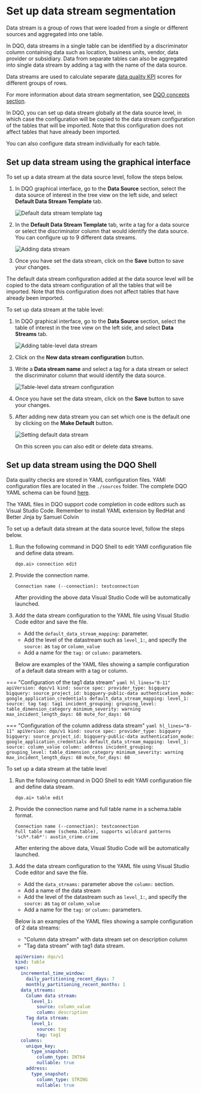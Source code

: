 # Set up data stream segmentation

Data stream is a group of rows that were loaded from a single or different sources and aggregated into one table. 

In  DQO, data streams in a single table can be identified by a discriminator column containing data such as location, business units,
vendor, data provider or subsidiary. Data from separate tables can also be aggregated into single data stream by adding a tag with the name
of the data source.

Data streams are used to calculate separate [data quality KPI](../../dqo-concepts/data-quality-kpis/data-quality-kpis.md) scores for
different groups of rows. 

For more information about data stream segmentation, see [DQO concepts section](../../dqo-concepts/data-stream-segmentation/data-stream-segmentation.md).

In DQO, you can set up data stream globally at the data source level, in which case the configuration will be copied to the data stream
configuration of the tables that will be imported. Note that this configuration does not affect tables that have already been imported.

You can also configure data stream individually for each table. 


## Set up data stream using the graphical interface

To set up a data stream at the data source level, follow the steps below.

1. In DQO graphical interface, go to the **Data Source** section, select the data source of interest in the tree view on the left
    side, and select **Default Data Stream Template** tab.

    ![Default data stream template tag](https://dqo.ai/docs/images/working-with-dqo/set-up-data-stream/default-data-stream-template.jpg)

2. In the **Default Data Stream Template** tab, write a tag for a data source or select the discriminator column that would
    identify the data source. You can configure up to 9 different data streams.

   ![Adding data stream](https://dqo.ai/docs/images/working-with-dqo/set-up-data-stream/adding-data-stream.jpg)

3. Once you have set the data stream, click on the **Save** button to save your changes.

The default data stream configuration added at the data source level will be copied to the data stream configuration of all the 
tables that will be imported. Note that this configuration does not affect tables that have already been imported.

To set up data stream at the table level:

1.  In DQO graphical interface, go to the **Data Source** section, select the table of interest in the tree view on the left
    side, and select **Data Streams** tab.

    ![Adding table-level data stream](https://dqo.ai/docs/images/working-with-dqo/set-up-data-stream/adding-table-level-data-stream.jpg)

2. Click on the **New data stream configuration** button.

3. Write a **Data stream name** and select a tag for a data stream or select the discriminator column that would identify the data source.

   ![Table-level data stream configuration](https://dqo.ai/docs/images/working-with-dqo/set-up-data-stream/table-level-data-stream-configuration.jpg)

4. Once you have set the data stream, click on the **Save** button to save your changes.

5. After adding new data stream you can set which one is the default one by clicking on the **Make Default** button.

    ![Setting default data stream](https://dqo.ai/docs/images/working-with-dqo/set-up-data-stream/setting-default-data-stream.jpg)
    
    On this screen you can also edit or delete data streams. 

## Set up data stream using the DQO Shell

Data quality checks are stored in YAML configuration files. YAMl configuration files are located in the `./sources` folder.
The complete DQO YAML schema can be found [here](https://cloud.dqo.ai/dqo-yaml-schema/TableYaml-schema.json).

The YAML files in DQO support code completion in code editors such as Visual Studio Code. Remember to install YAML
extension by RedHat and Better Jinja by Samuel Colvin

To set up a default data stream at the data source level, follow the steps below.

1. Run the following command in DQO Shell to edit YAMl configuration file and define data stream.

    ```
    dqo.ai> connection edit
    ```

2. Provide the connection name.

    ```
    Connection name (--connection): testconnection
    ```
   
    After providing the above data Visual Studio Code will be automatically launched.

3. Add the data stream configuration to the YAML file using Visual Studio Code editor and save the file.

    - Add the `default_data_stream_mapping:` parameter. 
    - Add the level of the datastream such as `level_1:`, and specify the `source:` as `tag` or `column_value`
    - Add a name for the `tag:` or `column:` parameters. 

    Below are examples of the YAML files showing a sample configuration of a default data stream with a tag or column. 

=== "Configuration of the tag1 data stream"
    ```yaml hl_lines="8-11"
    apiVersion: dqo/v1
    kind: source
    spec:
      provider_type: bigquery
      bigquery:
        source_project_id: bigquery-public-data
        authentication_mode: google_application_credentials
      default_data_stream_mapping:
        level_1:
          source: tag
          tag: tag1
      incident_grouping:
        grouping_level: table_dimension_category
        minimum_severity: warning
        max_incident_length_days: 60
        mute_for_days: 60
    ```

=== "Configuration of the column address data stream"
    ```yaml hl_lines="8-11"
    apiVersion: dqo/v1
    kind: source
    spec:
      provider_type: bigquery
      bigquery:
        source_project_id: bigquery-public-data
        authentication_mode: google_application_credentials
      default_data_stream_mapping:
        level_1:
          source: column_value
          column: address
      incident_grouping:
        grouping_level: table_dimension_category
        minimum_severity: warning
        max_incident_length_days: 60
        mute_for_days: 60
    ```

To set up a data stream at the table level

1. Run the following command in DQO Shell to edit YAMl configuration file and define data stream.

    ```
    dqo.ai> table edit
    ```

2. Provide the connection name and full table name in a schema.table format.

    ```
    Connection name (--connection): testconnection
    Full table name (schema.table), supports wildcard patterns 'sch*.tab*': austin_crime.crime
    ```
   After entering the above data, Visual Studio Code will be automatically launched.

3. Add the data stream configuration to the YAML file using Visual Studio Code editor and save the file.

    - Add the `data_streams:` parameter above the `column:` section.
    - Add a name of the data stream
    - Add the level of the datastream such as `level_1:`, and specify the `source:` as `tag` or `column_value`
    - Add a name for the `tag:` or `column:` parameters.

    Below is an examples of the YAML files showing a sample configuration of 2 data streams: 

    - "Column data stream" with data stream set on description column
    - "Tag data stream" with tag1 data stream.

    ```yaml hl_lines="7-15"
    apiVersion: dqo/v1
    kind: table
    spec:
      incremental_time_window:
        daily_partitioning_recent_days: 7
        monthly_partitioning_recent_months: 1
      data_streams:
        Column data stream:
          level_1:
            source: column_value
            column: description
        Tag data stream:
          level_1:
            source: tag
            tag: tag1
      columns:
        unique_key:
          type_snapshot:
            column_type: INT64
            nullable: true
        address:
          type_snapshot:
            column_type: STRING
            nullable: true
    ```